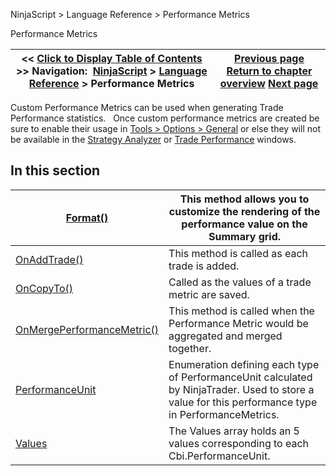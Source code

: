 ﻿
NinjaScript \> Language Reference \> Performance Metrics

Performance Metrics

| \<\< [Click to Display Table of Contents](performance_metrics.md) \>\> **Navigation:**     [NinjaScript](ninjascript.md) \> [Language Reference](language_reference_wip.md) \> Performance Metrics | [Previous page](supportsmultiobjectiveoptimiza.md) [Return to chapter overview](language_reference_wip.md) [Next page](format.md) |
| --- | --- |
Custom Performance Metrics can be used when generating Trade Performance statistics. 
 
Once custom performance metrics are created be sure to enable their usage in [Tools \> Options \> General](general_section.md) or else they will not be available in the [Strategy Analyzer](strategy_analyzer.md) or [Trade Performance](trade_performance.md) windows.
 
## In this section

| [Format()](format.md) | This method allows you to customize the rendering of the performance value on the Summary grid. |
| --- | --- |
| [OnAddTrade()](onaddtrade.md) | This method is called as each trade is added. |
| [OnCopyTo()](oncopyto.md) | Called as the values of a trade metric are saved. |
| [OnMergePerformanceMetric()](onmergeperformancemetric.md) | This method is called when the Performance Metric would be aggregated and merged together. |
| [PerformanceUnit](performanceunit.md) | Enumeration defining each type of PerformanceUnit calculated by NinjaTrader. Used to store a value for this performance type in PerformanceMetrics. |
| [Values](performancemetric_values.md) | The Values array holds an 5 values corresponding to each Cbi.PerformanceUnit. |
